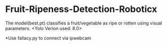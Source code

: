 # Fruit-Ripeness-Detection-Roboticx
The model(best.pt) classifies a fruit/vegetable as ripe or rotten using visual parameters.
<Yolo Verion used: 8.0>

*Use fallacy.py to connect via ipwebcam
